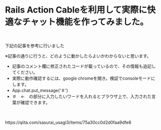 <h1>Rails Action Cableを利用して実際に快適なチャット機能を作ってみました。</h1>
<br>
<p>下記の記事を参考に行いました</p>
<p>※記事の通りに行うと、どのように動かしたらよいかわからないと思います。</p>
<ul>
  <li>記事のコメント欄に修正されたコードが載っているので、その情報も追記してください。</li>
  <li>実際に動作確認するには、google chromeを開き。検証でconsoleモードにします。</li>
  <li>App.chat.put_message('＃')</li>
  <li>＃　←　の部分に入力したいワードを入れるとブラウザ上で、入力された言葉が確認できます。</li>
</ul> 
<br>
<br>
<a>https://qiita.com/sasurai_usagi3/items/75a30cc0d2d0faa9dfe8</a>
